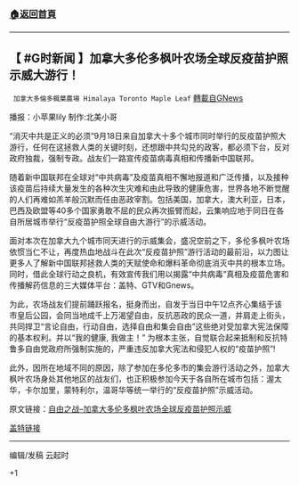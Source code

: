 ###  [:house:返回首頁](https://github.com/ourhimalayas/txt)
---


## 【 #G时新闻 】加拿大多伦多枫叶农场全球反疫苗护照示威大游行！
` 加拿大多倫多楓葉農場 Himalaya Toronto Maple Leaf` [轉載自GNews](https://gnews.org/zh-hans/1542824/)

播报：小苹果lily 制作:北美小哥

“消灭中共是正义的必须”9月18日来自加拿大十多个城市同时举行的反疫苗护照大游行，任何在这拯救人类的关键时刻，还想跟中共勾兑的政客，都必须下台，反对政府独裁，强制专政。战友们一路宣传疫苗病毒真相和传播新中国联邦。

随着新中国联邦在全球对“中共病毒”及疫苗真相不懈地报道和广泛传播，以及接种该疫苗后持续大量发生的各种次生灾难和由此导致的健康危害，世界各地不断觉醒的人们再难如羔羊般沉默而任由恶政宰割。包括美国，加拿大，澳大利亚，日本，巴西及欧盟等40多个国家勇敢不屈的民众再次振臂而起，云集响应地于同日在各自所居城市举行“反疫苗护照全球自由大游行”的示威活动。

面对本次在加拿大九个城市同天进行的示威集会，盛况空前之下，多伦多枫叶农场依惯当仁不让，再度热血地战斗在此次“反疫苗护照”游行活动的最前沿，以力图让更多人了解新中国联邦拯救人类的天赋使命和爆料革命彻底消灭中共的根本立场。同时，借此全球行动之良机，有效宣传我们用以揭露“中共病毒”真相及疫苗危害和传播解药信息的三大媒体平台：盖特、GTV和Gnews。

为此，农场战友们提前踊跃报名，挺身而出，自发于当日中午12点齐心集结于该市皇后公园，会同当地成千上万渴望自由，反抗恶政的民众一道，并肩走上街头，共同捍卫“言论自由，行动自由，选择自由和集会自由”这些绝对受加拿大宪法保障的基本权利。并以“我的健康, 我做主！” 为根本主张，自觉联合起来抵制和反抗特鲁多自由党政府所强制实施的，严重违反加拿大宪法和侵犯人权的“疫苗护照”!

此外，因所在地域不同的原因，除了参加在多伦多市的集会游行活动之外，加拿大枫叶农场身处其他地区的战友们，也正积极参加今天于各自所在城市包括：渥太华，卡尔加里，蒙特利尔，温哥华等统一举行的“反疫苗护照”示威活动。

原文链接：[自由之战–加拿大多伦多枫叶农场全球反疫苗护照示威](https://gnews.org/zh-hans/1539073/)

[盖特链接](https://gettr.com/post/pbkal8cb26)

* * *

编辑/发稿 云起时

+1
